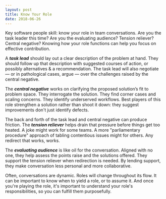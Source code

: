 ```yaml
---
layout: post
title: Know Your Role
date: 2018-06-26
---
```

Key software people skill: know your role in team conversations. Are you the task leader this time? Are you the
evaluating audience? Tension reliever? Central negative? Knowing how your role functions can help you focus on
effective contribution.

A ***task lead*** should lay out a clear description of the problem at hand. They should follow up that description with
suggested courses of action, or possibly alternatives & a recommendation. The task lead will also negotiate — or in
pathological cases, argue — over the challenges raised by the central negative.

The ***central negative*** works on clarifying the proposed solution’s fit to problem space. They interrogate the
solution. They find corner cases and scaling concerns. They identify underserved workflows. Best players of this role
strengthen a solution rather than shoot it down: they suggest improvements don't just identify defects.

The back and forth of the task lead and central negative can produce friction. The ***tension reliever*** helps drain
that pressure before things get too heated. A joke might work for some teams. A more "parliamentary procedure" approach
of tabling contentious issues might for others. Any redirect that works, works.

The ***evaluating audience*** is like oil for the conversation. Aligned with no one, they help assess the points raise
and the solutions offered. They support the tension reliever when redirection is needed. By lending support, they make
conversation less personal and more collaborative.

Often, conversations are dynamic. Roles will change throughout its flow. It can be important to know when to yield a
role, or to assume it. And once you're playing the role, it's important to understand your role's responsibilities, so
you can fulfill them purposefully.